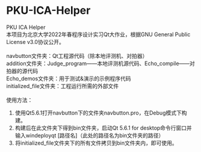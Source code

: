 # PKU-ICA-Helper
PKU ICA Helper\
本项目为北京大学2022年春程序设计实习Qt大作业，根据GNU General Public License v3.0协议公开。\
\
navbutton文件夹：Qt工程源代码（除本地评测机、对拍器）\
addition文件夹：Judge_program——本地评测机源代码、Echo_compile——对拍器的源代码\
Echo_demos文件夹：用于测试&演示的示例程序代码\
initialized_file文件夹：工程运行所需的外部文件\
\
使用方法：
1. 使用Qt5.6.1打开navbutton下的文件夹navbutton.pro，在Debug模式下构建。
2. 构建后在此文件夹下得到bin文件夹，启动Qt 5.6.1 for desktop命令行窗口并输入windeployqt [路径名]（此处的路径名为bin文件夹的路径）
3. 将initialized_file文件夹下的所有文件拷贝到bin文件夹内，即可使用。
